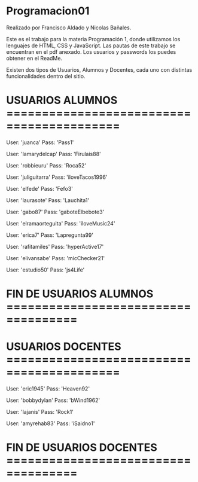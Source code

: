 # Programacion01
Realizado por Francisco Aldado y Nicolas Bañales.

Este es el trabajo para la materia Programación 1, donde utilizamos los lenguajes de HTML, CSS y JavaScript.
Las pautas de este trabajo se encuentran en el pdf anexado.
Los usuarios y passwords los puedes obtener en el ReadMe. 

Existen dos tipos de Usuarios, Alumnos y Docentes, cada uno con distintas funcionalidades dentro del sitio.

# USUARIOS ALUMNOS ==========================================

User: 'juanca'
Pass: 'Pass1'

User: 'lamarydelcap'
Pass: 'Firulais88'

User: 'robbieuru'
Pass: 'Roca52'

User: 'juliguitarra'
Pass: 'iloveTacos1996'

User: 'elfede'
Pass: 'Fefo3'

User: 'laurasote'
Pass: 'Lauchita1'

User: 'gabo87'
Pass: 'gaboteElbebote3'

User: 'elramaorteguita'
Pass: 'iloveMusic24'

User: 'erica7'
Pass: 'Lapregunta99'

User: 'rafitamiles'
Pass: 'hyperActive17'

User: 'elivansabe'
Pass: 'micChecker21'

User: 'estudio50'
Pass: 'js4Life'

# FIN DE USUARIOS ALUMNOS ====================================


# USUARIOS DOCENTES ==========================================

User: 'eric1945'
Pass: 'Heaven92'

User: 'bobbydylan'
Pass: 'bWind1962'

User: 'lajanis'
Pass: 'Rock1'

User: 'amyrehab83'
Pass: 'iSaidno1'

# FIN DE USUARIOS DOCENTES ====================================

